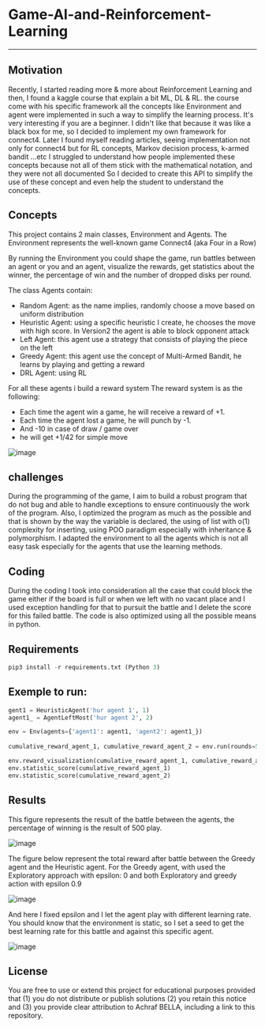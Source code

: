 # Game-AI-and-Reinforcement-Learning
-------------------------------------

Motivation
-----------
Recently, I started reading more & more about Reinforcement Learning and then, I found a kaggle course that explain a bit ML, DL & RL. the course come with his specific framework all the concepts like Environment and agent were implemented in such a way to simplify the learning process. It's very interesting if you are a beginner.
I didn't like that because it was like a black box for me, so I decided to implement my own framework for connect4.
Later I found myself reading articles, seeing implementation not only for connect4 but for RL concepts, Markov decision process, k-armed bandit ...etc
I struggled to understand how people implemented these concepts because not all of them stick with the mathematical notation, and they were not all documented
So I decided to create this API to simplify the use of these concept and even help the student to understand the concepts.


Concepts
-----------
This project contains 2 main classes, Environment and Agents.
The Environment represents the well-known game Connect4 (aka  Four in a Row)

By running the Environment you could shape the game, run battles between an agent or you and an agent, visualize the rewards, get statistics about the winner, the percentage of win and the number of dropped disks per round.

The class Agents contain: 
- Random Agent: as the name implies, randomly choose a move based on uniform distribution 
- Heuristic Agent: using a specific heuristic I create, he chooses the move with high score. In Version2 the agent is able to block opponent attack
- Left Agent: this agent use a strategy that consists of playing the piece on the left
- Greedy Agent: this agent use the concept of Multi-Armed Bandit, he learns by playing and getting a reward
- DRL Agent: using RL

For all these agents i build a reward system
The reward system is as the following:
- Each time the agent win a game, he will receive a reward of +1.
- Each time the agent lost a game, he will punch by -1.
- And -10 in case of draw / game over
- he will get +1/42 for simple move

![image](https://user-images.githubusercontent.com/52492864/128045136-8107d272-0b02-454a-bb0f-932d1079ec9f.png)

challenges
-----------
During the programming of the game, I aim to build a robust program that do not bug and able to handle exceptions to ensure  continuously the work of the program.
Also, I optimized the program as much as the possible and that is shown by the way the variable is declared, the using of list with o(1) complexity for inserting, using POO paradigm especially with inheritance & polymorphism.
I adapted the environment to all the agents which is not all easy task especially for the agents that use the learning methods.

Coding
-----------
During the coding I took into consideration all the case that could block the game either if the board is full or when we left with no vacant place and I used exception handling for that to pursuit the battle and I delete the score for this failed battle.
The code is also optimized using all the possible means in python.

Requirements
-----------
```python
pip3 install -r requirements.txt (Python 3)
```

Exemple to run: 
-----------
```python
gent1 = HeuristicAgent('hur agent 1', 1)
agent1_ = AgentLeftMost('hur agent 2', 2)

env = Env(agents={'agent1': agent1, 'agent2': agent1_})
    
cumulative_reward_agent_1, cumulative_reward_agent_2 = env.run(rounds=500)

env.reward_visualization(cumulative_reward_agent_1, cumulative_reward_agent_2)
env.statistic_score(cumulative_reward_agent_1)
env.statistic_score(cumulative_reward_agent_2)
```

Results
-----------
This figure represents the result of the battle between the agents, the percentage of winning is the result of 500 play.

![image](https://user-images.githubusercontent.com/52492864/128951936-59f8204c-71a9-4c0a-8399-3deaeb97c0c9.png)

The figure below represent the total reward after battle between the Greedy agent and the Heuristic agent. For the Greedy agent, with used the Exploratory approach with epsilon: 0 and both Exploratory and greedy action with epsilon 0.9

![image](https://user-images.githubusercontent.com/52492864/128686295-b594159b-9848-488e-a9a3-614486c02546.png)

And here I fixed epsilon and I let the agent play with different learning rate. You should know that the environment is static, so I set a seed to get the best learning rate for this battle and against this specific agent.

![image](https://user-images.githubusercontent.com/52492864/128849348-0b86a84c-771c-4661-94b9-9f27ed8cbeef.png)

License
-----------
You are free to use or extend this project for
educational purposes provided that (1) you do not distribute or publish solutions (2) you retain this notice and (3) you provide clear attribution to Achraf BELLA, including a link to this repository.
